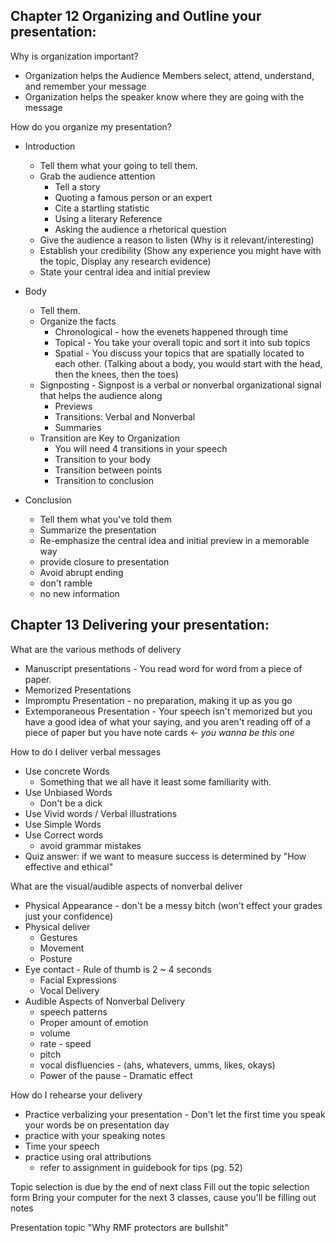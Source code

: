 ## Chapter 12 Organizing and Outline your presentation:
Why is organization important?
* Organization helps the Audience Members select, attend, understand, and remember your message
* Organization helps the speaker know where they are going with the message

How do you organize my presentation?
* Introduction
    * Tell them what your going to tell them.
    * Grab the audience attention
        * Tell a story
        * Quoting a famous person or an expert
        * Cite a startling statistic
        * Using a literary Reference
        * Asking the audience a rhetorical question
    * Give the audience a reason to listen (Why is it relevant/interesting)
    * Establish your credibility (Show any experience you might have with the topic, Display any research evidence)
    * State your central idea and initial preview
* Body 
    * Tell them.
    * Organize the facts
        * Chronological - how the evenets happened through time
        * Topical - You take your overall topic and sort it into sub topics
        * Spatial - You discuss your topics that are spatially located to each other. (Talking about a body, you would start with the head, then the knees, then the toes)
    * Signposting - Signpost is a verbal or nonverbal organizational signal that helps the audience along
        * Previews
        * Transitions: Verbal and Nonverbal
        * Summaries
    *  Transition are Key to Organization
        * You will need 4 transitions in your speech
        * Transition to your body
        * Transition between points
        * Transition to conclusion
    
* Conclusion 
    * Tell them what you've told them
    * Summarize the presentation
    * Re-emphasize the central idea and initial preview in a memorable way
    * provide closure to presentation
    * Avoid abrupt ending
    * don't ramble
    * no new information



## Chapter 13 Delivering your presentation:
What are the various methods of delivery
* Manuscript presentations - You read word for word from a piece of paper.
* Memorized Presentations
* Impromptu Presentation - no preparation, making it up as you go
* Extemporaneous Presentation - Your speech isn't memorized but you have a good idea of what your saying, and you aren't reading off of a piece of paper but you have note cards <- *you wanna be this one*

How to do I deliver verbal messages
* Use concrete Words
    * Something that we all have it least some familiarity with.
* Use Unbiased Words
    * Don't be a dick
* Use Vivid words / Verbal illustrations
* Use Simple Words
* Use Correct words
    * avoid grammar mistakes
* Quiz answer: if we want to measure success is determined by "How effective and ethical"

What are the visual/audible aspects of nonverbal deliver
* Physical Appearance - don't be a messy bitch (won't effect your grades just your confidence)
* Physical deliver
    * Gestures
    * Movement
    * Posture
* Eye contact - Rule of thumb is 2 ~ 4 seconds
    * Facial Expressions
    * Vocal Delivery
* Audible Aspects of Nonverbal Delivery
    * speech patterns
    * Proper amount of emotion
    * volume
    * rate - speed
    * pitch
    * vocal disfluencies - (ahs, whatevers, umms, likes, okays)
    * Power of the pause - Dramatic effect


How do I rehearse your delivery
* Practice verbalizing your presentation - Don't let the first time you speak your words be on presentation day
* practice with your speaking notes
* Time your speech 
* practice using oral attributions
    * refer to assignment in guidebook for tips (pg. 52)

Topic selection is due by the end of next class
Fill out the topic selection form
Bring your computer for the next 3 classes, cause you'll be filling out notes


Presentation topic "Why RMF protectors are bullshit"
